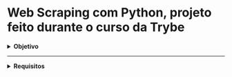 # Web Scraping com Python, projeto feito durante o curso da Trybe

<details>
  <summary><strong>Objetivo</strong></summary><br />

  O projeto tem como principal objetivo fazer consultas em notícias sobre tecnologia.

  As notícias raspadas estão no Blog da Trybe: https://blog.betrybe.com.
  Essas notícias são salvas no banco de dados utilizando as funções python no módulo `database.py`
  
  ---

  <strong>MongoDB</strong>

  É utilizado um banco de dados chamado `tech_news`.
  As notícias são armazenadas em uma coleção chamada `news`.

  Para rodar o MongoDB via Docker:
  <code>docker-compose up -d mongodb</code> no terminal. 
  Configurações do mongo com o docker estão no arquivo `docker-compose.yml`

  O mongoDB utilizará por padrão a porta 27017.

</details>

---
<details>
  <summary><strong> Requisitos</strong></summary>

  ## 1 - Função `fetch`
  local: `tech_news/scraper.py`

  Esta função é responsável por fazer a requisição HTTP ao site e obter o conteúdo HTML.

  - Utiliza um Rate Limit pois pode ser utilizada várias vezes em sucessão
  - Deve receber uma URL
  - Faz uma requisição HTTP `get` para a URL utilizando a função `requests.get`
  - Retorna o conteúdo HTML da resposta.
  - Caso a requisição seja bem sucedida com `Status Code 200: OK`, retorna seu conteúdo de texto;
  - Caso a resposta tenha o código de status diferente de `200`, retorna `None`;
  - Caso a requisição não receba resposta em até 3 segundos, ela é abandonada.

  📌 é definido o _header_ `user-agent` para que a raspagem do blog funcione corretamente. Para isso, o valor `"Fake user-agent"` recebe:

  ```python
  { "user-agent": "Fake user-agent" }
  ```

  ## 2 - Função `scrape_novidades`
  local: `tech_news/scraper.py`

  Esta função faz o scrape da página Novidades (https://blog.betrybe.com) para obter as URLs das páginas de notícias.

  - Recebe uma string com o conteúdo HTML da página inicial do blog
  - Faz o scrape do conteúdo recebido para obter uma lista contendo as URLs das notícias listadas.
  - A função retorna esta lista.
  - Caso não encontre nenhuma URL de notícia, a função retorna uma lista vazia.

  ## 3 - Função `scrape_next_page_link`
  local: `tech_news/scraper.py`

  Precisa do link da próxima página. Esta função é responsável por fazer o scrape deste link.

  - Recebe como parâmetro uma `string` contendo o conteúdo HTML retirado pela função fetch
  - Faz o scrape deste HTML para obter a URL da próxima página.
  - Retorna a URL obtida.
  - Caso não encontre o link da próxima página, função retorna `None`

  ## 4 - Função `scrape_noticia`
  local: `tech_news/scraper.py`

  - Recebe como parâmetro o conteúdo HTML da página de uma notícia
  - Busca as informações das notícias e preenche um dicionário:
    - `url` - link para acesso da notícia.
    - `title` - título da notícia.
    - `timestamp` - data da notícia, no formato `dd/mm/AAAA`.
    - `writer` - nome da pessoa autora da notícia.
    - `comments_count` - número de comentários que a notícia recebeu.
      - Se a informação não for encontrada, o atributo é salvo como `0` (zero)
    - `summary` - o primeiro parágrafo da notícia.
    - `tags` - lista contendo tags da notícia.
    - `category` - categoria da notícia.

  ## 5 - Função `get_tech_news`
  local: `tech_news/scraper.py`

  Aplicação de todas as funções anterioes.

  - Recebe como parâmetro um número inteiro `n` e buscar as últimas `n` notícias.
  - Funções `fetch`, `scrape_novidades`, `scrape_next_page_link` e `scrape_noticia` são utilizadas para buscar as notícias e processar o conteúdo.
  - As notícias buscadas são inseridas no MongoDB; utiliza as funções do diretório `tech_news/database.py`
  - Insere as notícias no banco, e retorna as mesmas.


  ## 6 - Função `search_by_title`
  local: `tech_news/analyzer/search_engine.py`

  Faz buscas por título.

  - Recebe uma string com um título de notícia
  - Busca as notícias do banco de dados por título
  - Retorna uma lista de tuplas com as notícias encontradas na busca. 
  Exemplo: 
  ```python
  [
    ("Título1_aqui", "url1_aqui"),
    ("Título2_aqui", "url2_aqui"),
  ]
  ```
  - A busca é _case insensitive_
  - Caso nenhuma notícia seja encontrada, retorna uma lista vazia.

  📌 Para acesso ao banco de dados utiliza `db` definido no módulo `tech_news/database.py`.

  ## 7 - Função `search_by_date`
  local: `tech_news/analyzer/search_engine.py`

  Busca as notícias do banco de dados por data.

  - Recebe como parâmetro uma data no formato ISO `AAAA-mm-dd`
  - Tem retorno no mesmo formato do requisito anterior.
  - Caso a data seja inválida, uma exceção `ValueError` é lançada com a mensagem `Data inválida`.
  - Caso nenhuma notícia seja encontrada, retorna uma lista vazia.

  ## 8 - Função `search_by_tag`,
  local: `tech_news/analyzer/search_engine.py`

  Busca as notícias por tag.

  - Recebe como parâmetro o nome da tag completo..
  - A função deve ter retorno no mesmo formato do requisito anterior.
  - Caso nenhuma notícia seja encontrada, retorna uma lista vazia.
  - A busca é_case insensitive_

  ## 9 - Função `search_by_category`
  local: `tech_news/analyzer/search_engine.py`

  Busca as notícias por categoria.

  - Recebe como parâmetro o nome da categoria completo.
  - Tem como retorno o mesmo formato do requisito anterior.
  - Caso nenhuma notícia seja encontrada, retorna uma lista vazia.
  - A busca é _case insensitive_
</details>

